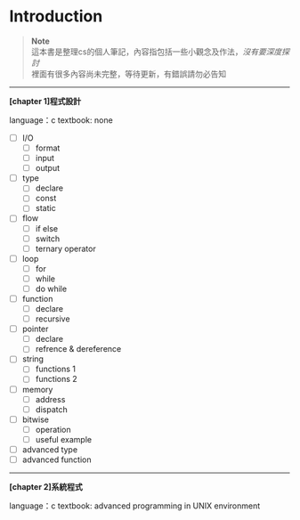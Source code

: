 # Introduction

> **Note** <br />
> 這本書是整理cs的個人筆記，內容指包括一些小觀念及作法，*沒有要深度探討* <br />
> 裡面有很多內容尚未完整，等待更新，有錯誤請勿必告知

---

**[chapter 1]程式設計**

language：c
textbook: none

- [ ] I/O
  - [ ] format
  - [ ] input
  - [ ] output
- [ ] type
  - [ ] declare
  - [ ] const
  - [ ] static
- [ ] flow
  - [ ] if else
  - [ ] switch
  - [ ] ternary operator
- [ ] loop
  - [ ] for
  - [ ] while
  - [ ] do while
- [ ] function
  - [ ] declare
  - [ ] recursive
- [ ] pointer
  - [ ] declare
  - [ ] refrence & dereference
- [ ] string
  - [ ] functions 1
  - [ ] functions 2
- [ ] memory
  - [ ] address
  - [ ] dispatch
- [ ] bitwise
  - [ ] operation
  - [ ] useful example
- [ ] advanced type
- [ ] advanced function

---

**[chapter 2]系統程式**

language：c
textbook: advanced programming in UNIX environment
